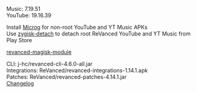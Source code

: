 Music: 7.19.51  
YouTube: 19.16.39  

Install [Microg](https://github.com/ReVanced/GmsCore/releases) for non-root YouTube and YT Music APKs  
Use [zygisk-detach](https://github.com/j-hc/zygisk-detach) to detach root ReVanced YouTube and YT Music from Play Store  

[revanced-magisk-module](https://github.com/j-hc/revanced-magisk-module)
  
CLI: j-hc/revanced-cli-4.6.0-all.jar  
Integrations: ReVanced/revanced-integrations-1.14.1.apk  
Patches: ReVanced/revanced-patches-4.14.1.jar  
[Changelog](https://github.com/ReVanced/revanced-patches/releases/tag/v4.14.1)  
